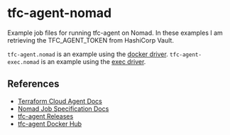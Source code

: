 # tfc-agent-nomad

Example job files for running tfc-agent on Nomad. In these examples I am retrieving the TFC_AGENT_TOKEN from HashiCorp Vault.

`tfc-agent.nomad` is an example using the [docker driver](https://www.nomadproject.io/docs/drivers/docker).
`tfc-agent-exec.nomad` is an example using the [exec driver](https://www.nomadproject.io/docs/drivers/exec).

## References
* [Terraform Cloud Agent Docs](https://www.terraform.io/docs/cloud/workspaces/agent.html)
* [Nomad Job Specification Docs](https://www.nomadproject.io/docs/job-specification)
* [tfc-agent Releases](https://releases.hashicorp.com/tfc-agent/)
* [tfc-agent Docker Hub](https://hub.docker.com/r/hashicorp/tfc-agent)